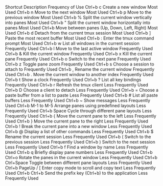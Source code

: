 Shortcut	Description	Frequency of Use
Ctrl+b c	Create a new window	Most Used
Ctrl+b n	Move to the next window	Most Used
Ctrl+b p	Move to the previous window	Most Used
Ctrl+b %	Split the current window vertically into panes	Most Used
Ctrl+b "	Split the current window horizontally into panes	Most Used
Ctrl+b <arrow>	Move between panes (Up, Down, Left, Right)	Most Used
Ctrl+b d	Detach from the current tmux session	Most Used
Ctrl+b ]	Paste the most recent buffer	Most Used
Ctrl+b :	Enter the tmux command prompt	Most Used
Ctrl+b w	List all windows in the current session	Frequently Used
Ctrl+b l	Move to the last active window	Frequently Used
Ctrl+b &	Kill the current window	Frequently Used
Ctrl+b x	Kill the current pane	Frequently Used
Ctrl+b o	Switch to the next pane	Frequently Used
Ctrl+b z	Toggle pane zoom	Frequently Used
Ctrl+b s	Choose a session to attach to	Frequently Used
Ctrl+b ,	Rename the current window	Frequently Used
Ctrl+b .	Move the current window to another index	Frequently Used
Ctrl+b t	Show a clock	Frequently Used
Ctrl+b ?	List all key bindings	Frequently Used
Ctrl+b r	Refresh the tmux client	Less Frequently Used
Ctrl+b D	Choose a client to detach	Less Frequently Used
Ctrl+b =	Choose a paste buffer from a list to paste	Less Frequently Used
Ctrl+b #	List all paste buffers	Less Frequently Used
Ctrl+b ~	Show messages	Less Frequently Used
Ctrl+b M-1 to M-5	Arrange panes using predefined layouts	Less Frequently Used
Ctrl+b Space	Cycle through different pane layouts	Less Frequently Used
Ctrl+b {	Move the current pane to the left	Less Frequently Used
Ctrl+b }	Move the current pane to the right	Less Frequently Used
Ctrl+b !	Break the current pane into a new window	Less Frequently Used
Ctrl+b @	Display a list of other commands	Less Frequently Used
Ctrl+b $	Rename the current session	Less Frequently Used
Ctrl+b (	Switch to the previous session	Less Frequently Used
Ctrl+b )	Switch to the next session	Less Frequently Used
Ctrl+b f	Find a window by name	Less Frequently Used
Ctrl+b q	Briefly display pane numbers	Less Frequently Used
Ctrl+b Ctrl+o	Rotate the panes in the current window	Less Frequently Used
Ctrl+b Ctrl+Space	Toggle between different pane layouts	Less Frequently Used
Ctrl+b PageUp / [	Enter copy mode to scroll and copy text	Less Frequently Used
Ctrl+b Ctrl+b	Send the prefix key (Ctrl+b) to the application	Less Frequently Used